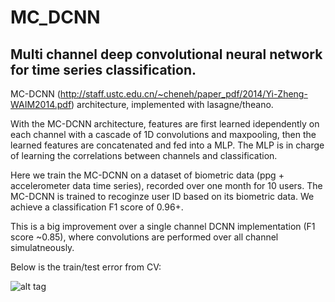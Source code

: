 # MC_DCNN
## Multi channel deep convolutional neural network for time series classification.

MC-DCNN (http://staff.ustc.edu.cn/~cheneh/paper_pdf/2014/Yi-Zheng-WAIM2014.pdf) architecture, implemented with lasagne/theano. 

With the MC-DCNN architecture, features are first learned idependently on each channel with a
cascade of 1D convolutions and maxpooling, then the learned features are concatenated and fed into a MLP. 
The MLP is in charge of learning the correlations between channels and classification.

Here we train the MC-DCNN on a dataset of biometric data (ppg + accelerometer data time series), recorded over one month for 10 users. The MC-DCNN is trained to recoginze user ID based on its biometric data.
We achieve a classification F1 score of 0.96+.

This is a big improvement over a single channel DCNN implementation (F1 score ~0.85), where convolutions are performed over all channel simulatneously. 

Below is the train/test error from CV:

![alt tag](https://github.com/LouisFoucard/MC_DCNN/blob/master/CV.png)
